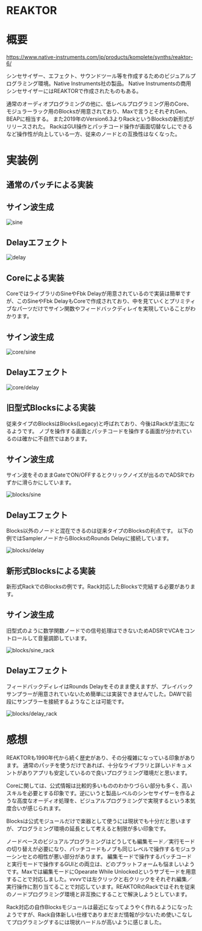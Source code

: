 REAKTOR
===

# 概要

https://www.native-instruments.com/jp/products/komplete/synths/reaktor-6/

シンセサイザー、エフェクト、サウンドツール等を作成するためのビジュアルプログラミング環境。Native Instruments社の製品。
Native Instrumentsの商用シンセサイザーにはREAKTORで作成されたものもある。

通常のオーディオプログラミングの他に、低レベルプログラミング用のCore、モジュラーラック用のBlocksが用意されており、Maxで言うとそれぞれGen、BEAPに相当する。
また2019年のVersion6.3よりRackというBlocksの新形式がリリースされた。
RackはGUI操作とパッチコード操作が画面切替なしにできるなど操作性が向上している一方、従来のノードとの互換性はなくなった。

# 実装例

## 通常のパッチによる実装

## サイン波生成

![sine](sine.png)

## Delayエフェクト

![delay](delay.png)


## Coreによる実装

CoreではライブラリのSineやFbk Delayが用意されているので実装は簡単ですが、このSineやFbk DelayもCoreで作成されており、中を見ていくとプリミティブなパーツだけでサイン関数やフィードバックディレイを実現していることがわかります。

## サイン波生成

![core/sine](core/sine.png)

## Delayエフェクト

![core/delay](core/delay.png)


## 旧型式Blocksによる実装

従来タイプのBlocksはBlocks(Legacy)と呼ばれており、今後はRackが主流になるようです。
ノブを操作する画面とパッチコードを操作する画面が分かれているのは確かに不自然ではあります。

## サイン波生成

サイン波をそのままGateでON/OFFするとクリックノイズが出るのでADSRでわずかに滑らかにしています。

![blocks/sine](blocks/sine.png)

## Delayエフェクト

Blocks以外のノードと混在できるのは従来タイプのBlocksの利点です。
以下の例ではSamplerノードからBlocksのRounds Delayに接続しています。

![blocks/delay](blocks/delay.png)


## 新形式Blocksによる実装

新形式RackでのBlocksの例です。Rack対応したBlocksで完結する必要があります。

## サイン波生成

旧型式のように数学関数ノードでの信号処理はできないためADSRでVCAをコントロールして音量調節しています。

![blocks/sine_rack](blocks/sine_rack.png)

## Delayエフェクト

フィードバックディレイはRounds Delayをそのまま使えますが、プレイバックサンプラーが用意されていないため簡単には実装できませんでした。DAWで前段にサンプラーを接続するようなことは可能です。

![blocks/delay_rack](blocks/delay_rack.png)

# 感想

REAKTORも1990年代から続く歴史があり、その分複雑になっている印象があります。
通常のパッチを使うだけであれば、十分なライブラリと詳しいドキュメントがありアプリも安定しているので良いプログラミング環境だと思います。

Coreに関しては、公式情報は比較的多いもののわかりづらい部分も多く、高いスキルを必要とする印象です。逆にいうと製品レベルのシンセサイザーを作るような高度なオーディオ処理を、ビジュアルプログラミングで実現するという本気度合いが感じられます。

Blocksは公式モジュールだけで楽器として使うには現状でも十分だと思いますが、プログラミング環境の延長として考えると制限が多い印象です。

ノードベースのビジュアルプログラミングはどうしても編集モード／実行モードの切り替えが必要になり、パッチコードもノブも同じレベルで操作するモジュラーシンセとの相性が悪い部分があります。
編集モードで操作するパッチコードと実行モードで操作するGUIとの両立は、どのプラットフォームも悩ましいようです。Maxでは編集モードにOpearate While Unlockedというサブモードを用意することで対応しました。vvvvでは左クリックと右クリックをそれぞれ編集／実行操作に割り当てることで対応しています。REAKTORのRackではそれを従来のノードプログラミング環境と非互換にすることで解決しようとしています。

Rack対応の自作Blocksモジュールは最近になってようやく作れるようになったようですが、Rack自体新しい仕様でありまだまだ情報が少ないため使いこなしてプログラミングするには現状ハードルが高いように感じました。

